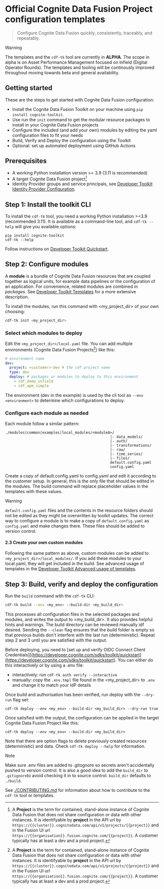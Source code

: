 # Official Cognite Data Fusion Project configuration templates

> Configure Cognite Data Fusion quickly, consistently, traceably, and repeatably.
 
> [!WARNING]
> The templates and the `cdf-tk` tool are currently in **ALPHA**. The scope in alpha is on Asset
Performance Management focused on Infield (Digital Operator Rounds). The templates and tooling
will be continously improved throughout moving towards beta and general availability.


## Getting started

These are the steps to get started with Cognite Data Fusion configuration:

- Install the Cognite Data Fusion Toolkit on your machine using `pip install cognite-toolkit`.
- Use run the `init` command to get the modular resource packages to install in your Cognite Data Fusion projects
- Configure the included (and add your own) modules by editing the yaml configuration files to fit your needs
- Build, Verify and Deploy the configuration using the Toolkit
- Optional: set up automated deployment using GitHub Actions


## Prerequisites

- A working Python installation version >= 3.9 (3.11 is recommended)
- A target Cognite Data Fusion project[^1]
- Identity Provider groups and service principals, see [Developer Toolkit Identity Provider Configuration](https://developer.cognite.com/sdks/toolkit/idp).


## Step 1: Install the toolkit CLI 

To install the `cdf-tk` tool, you need a working Python installation >=3.9 (recommended 3.11). It is available as a command-line tool, and `cdf-tk --help` will give you available options:

```
pip install cognite-toolkit
cdf-tk --help
```

Follow instructions on [Developer Toolkit Quickstart](https://developer.cognite.com/sdks/toolkit/quickstart).


## Step 2: Configure modules

A **module** is a bundle of Cognite Data Fusion resources that are coupled together as logical units, for example data pipelines or the configuration of an application. For convenience, related modules are combined in _packages_. See [Developer Toolkit Templates](https://developer.cognite.com/sdks/toolkit/templates) for a more extensive description. 

To install the modules, run this command with <my_project_dir> of your own choosing:

```sh
cdf-tk init <my_project_dir> 
```


### Select which modules to deploy

Edit the `<my_project_dir>/local.yaml` file. You can add multiple environments (Cognite Data Fusion Projects[^1]) like this:

```yaml
# environment name
dev:
  project: <customer>-dev # the cdf project name
  type: dev
  deploy: # packages or modules to deploy to this environment
    - cdf_demo_infield 
    - cdf_apm_simple
```

The environment (dev in the example) is used by the cli tool as `--env <environment>` to determine which configurations to deploy.



### Configure each module as needed

Each module follow a similar pattern:

```
./modules|common|examples|local_modules/<moduleA>/
                                                |- data_models/
                                                |- auth/
                                                |- transformations/
                                                |- raw/
                                                |- time_series/
                                                |- files/
                                                default.config.yaml 
                                                config.yaml
```

Create a copy of default.config.yaml to config.yaml and edit it according to the customer setup. In general, this is the only file that should be edited in the modules. The build command will replace placeholder values in the templates with these values.     

> [!WARNING]
>
> `default.config.yaml` files and the contents in the resource folders should not be edited as they might be overwritten by toolkit updates.
> The correct way to configure a module is to make a copy of `default.config.yaml` as `config.yaml` and make changes there. These files should be added to version control.


#### 2.3 Create your own custom modules

Following the same pattern as above, custom modules can be added to `<my_project_dir>/local_modules/`. If you add these modules to your local.yaml, they will get included in the build. See advanced usage of templates in the [Developer Toolkit Advanced usage of templates](https://developer.cognite.com/sdks/toolkit/advanced).



## Step 3: Build, verify and deploy the configuration

Run the `build` command with the `cdf-tk` CLI:

```sh
cdf-tk build --env <my_env> --build-dir <my_build_dir> 
```

This processes all configuration files in the selected packages and modules, and writes the output to <my_build_dir>. It also provides helpful hints and warnings. The build directory can be reviewed manually idf desired. Sending the `--clean` flag ensures that the build folder is empty so that previous builds don't interfere with the last run (deterministic). Repeat step 2 and 3 until you are satisfied with the output. 

Before deploying, you need to [set up and verify OIDC Connect Client Credentials][(https://developer.cognite.com/sdks/toolkit/quickstart](https://developer.cognite.com/sdks/toolkit/quickstart). You can either do this interactively or by using a .env file: 

- interactively: run `cdf-tk auth verify --interactive` 
- manually: copy the `.env.tmpl` file found in the <my_project_dir> to `.env` and change it to match your IdP details

Once build and authorisation has been verified, run deploy with the `--dry-run` flag set:

```
cdf-tk deploy --env <my_env> --build-dir <my_build_dir> --dry-run true
```

Once satisfied with the output, the configuration can be applied in the target Cognite Data Fusion Project like this:

```
cdf-tk deploy --env <my_env> --build-dir <my_build_dir>
```

Note that there are option flags to delete previously created resources (deterministic) and data. Check `cdf-tk deploy --help` for information.




> [!NOTE]
> Make sure .env files are added to .gitognore so secrets aren't accidentally pushed to version control.
> It is also a good idea to add the `build_dir` to `.gitignore`to avoid checking it in to source control. `build_dir` defaults to `./build`.  


See [./CONTRIBUTING.md](./CONTRIBUTING.md) for information about how to contribute to the `cdf-tk` tool or
templates.

[^1]: A **Project** is the term for contained, stand-alone instance of Cognite Data Fusion that does not share configuration or data with other instances. It is identifyable by **project** in the API url by `https://{{cluster}}.cognitedata.com/api/v1/projects/{{project}}` and in the Fusion UI url `https://{{organisation}}.fusion.cognite.com/{{project}}`. A customer typically has at least a dev and a prod project.

